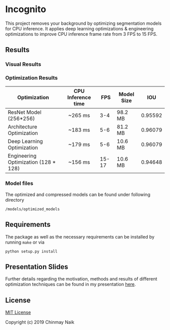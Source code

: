 # Incognito
This project removes your background by optimizing segmentation models for CPU inference. It applies deep learning optimizations & engineering optimizations to improve CPU inference frame rate from 3 FPS to 15 FPS.

## Results

### Visual Results

### Optimization Results
|          Optimization                      | CPU Inference time    |        FPS      |       Model Size      |       IOU      |
| ------------------------------------------ |:---------------------:| ----------------|-----------------------|----------------|
| ResNet Model (256*256)                     |  ~265 ms              |        3-4      |         98.2 MB       |   0.95592      |
| Architecture Optimization                  |  ~183 ms              |        5-6      |         81.2 MB       |   0.96079      |
| Deep Learning Optimization                 |  ~179 ms              |        5-6      |         10.6 MB       |   0.96079      |
| Engineering Optimization (128 * 128)       |  ~156 ms              |       15-17     |         10.6 MB       |   0.94648      |

### Model files
The optimized and compressed models can be found under following directory
```
/models/optimized_models
```


## Requirements
The package as well as the necessary requirements can be installed by running `make` or via
```
python setup.py install
```

## Presentation Slides
Further details regarding the motivation, methods and results of  different optimization
techniques can be found in my presentation 
<a href="https://docs.google.com/presentation/d/1kzGghFEe5G4dSuMc2pVOZP2ChKCjWENIX7n6D-AA1y4/edit?usp=sharing" target="_blank">here</a>.

## License

[MIT License](LICENSE)

Copyright (c) 2019 Chinmay Naik
